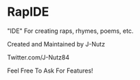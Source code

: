 # RapIDE

"IDE" For creating raps, rhymes, poems, etc.

Created and Maintained by J-Nutz

Twitter.com/J-Nutz84

Feel Free To Ask For Features!
